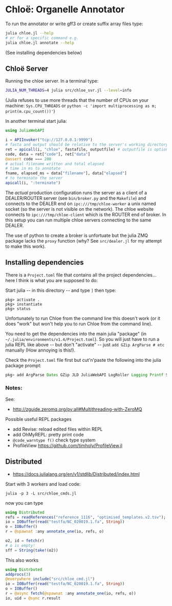 # Chloë: Organelle Annotator

To run the annotator or write gff3 or create suffix array files type:

```bash
julia chloe.jl --help
# or for a specific command e.g.
julia chloe.jl annotate --help
```

(See installing dependencies below)

## Chloë Server

Running the chloe server. In a terminal type:

```bash
JULIA_NUM_THREADS=4 julia src/chloe_svr.jl --level=info
```
(Julia refuses to use more threads that the number of CPUs on your machine:
`Sys.CPU_THREADS` or `python -c 'import multiprocessing as m; print(m.cpu_count())'`)

In another terminal start julia:

```julia
using JuliaWebAPI

i = APIInvoker("tcp://127.0.0.1:9999")
# fasta and output should be relative to the server's working directory, or specify absolute path names! yes "chloe" should be "annotate" but...
ret = apicall(i, "chloe", fastafile, outputfile) # outputfile is optional
code, data = ret["code"], ret["data"]
@assert code === 200
# actual filename written and total elapsed
# time in ms to annotate
fname, elapsed_ms = data["filename"], data["elapsed"]
# to terminate the server
apicall(i, ":terminate")
```

The *actual* production configuration runs
the server as a client of a DEALER/ROUTER server
(see `bin/broker.py` and the `Makefile`) and connects to the
DEALER end on `ipc:///tmp/chloe-worker` a unix named socket (so
the server is not visible on the network). The
chloe website connects to `ipc:///tmp/chloe-client` which
is the ROUTER end of broker. In this setup
you can run multiple chloe servers connecting
to the same DEALER.

The use of python to create a broker is
unfortuate but the julia ZMQ package lacks the `proxy` function 
(why? See `src/dealer.jl` for my attempt to make this work).

## Installing dependencies

There is a `Project.toml` file that contains all the project
dependencies... here I think is what you are supposed to do:


Start julia -- in this directory -- and type `]` then type:

```
pkg> activate .
pkg> instantiate
pkg> status
```

Unfortunately to run Chloe from the command line this doesn't work
(or it does "work" but won't help you to run Chloe from the command line).

You need to get the dependencies into the main julia "package"
(in `~/.julia/environments/v1.4/Project.toml`). So you will just have
to run a julia REPL like above -- but don't "activate" -- just
`add GZip ArgParse # etc` manually (How annoying is this!).

Check the `Project.toml` file first but cut'n'paste the following into the julia
package prompt:

```julia
pkg> add ArgParse Dates GZip JLD JuliaWebAPI LogRoller Logging Printf StatsBase
```


### Notes:

See:

* http://zguide.zeromq.org/py:all#Multithreading-with-ZeroMQ

Possible useful REPL packages

* add Revise: reload edited files within REPL
* add OhMyREPL: pretty print code
* `@code_warntype f()` check type system
* ProfileView https://github.com/timholy/ProfileView.jl


## Distributed

* https://docs.julialang.org/en/v1/stdlib/Distributed/index.html

Start with 3 workers and load code:

`julia -p 3 -L src/chloe_cmds.jl`

now you can type

```julia
using Distributed
refs = readReferences("reference_1116", "optimised_templates.v2.tsv");
io = IOBuffer(read("testfa/NC_020019.1.fa", String))
o = IOBuffer()
r = @spawnat :any annotate_one(io, refs, o)

o2, id = fetch(r)
# o is empty!
sff = String(take!(o2))
```

This also works

```julia
using Distrbuted
addprocs(3)
@everywhere include("src/chloe_cmd.jl")
io = IOBuffer(read("testfa/NC_020019.1.fa", String))
o = IOBuffer()
r = @async fetch(@spawnat :any annotate_one(io, refs, o))
io, uid = @sync r.result

```